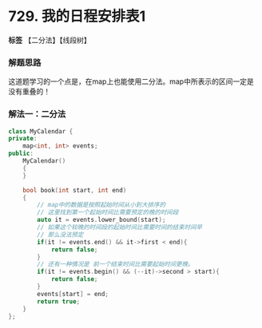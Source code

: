# 729. 我的日程安排表1

**标签** 【二分法】【线段树】

### 解题思路
这道题学习的一个点是，在map上也能使用二分法。map中所表示的区间一定是没有重叠的！

### 解法一：二分法
```c++
class MyCalendar {
private:
    map<int, int> events;
public:
    MyCalendar()
    {
    }

    bool book(int start, int end)
    {
        // map中的数据是按照起始时间从小到大排序的
        // 这里找到第一个起始时间比需要预定的晚的时间段
        auto it = events.lower_bound(start);
        // 如果这个较晚的时间段的起始时间比需要时间的结束时间早
        // 那么没法预定
        if(it != events.end() && it->first < end){
            return false;
        }
        // 还有一种情况是 前一个结束时间比需要起始时间更晚。
        if(it != events.begin() && (--it)->second > start){
            return false;
        }
        events[start] = end;
        return true;
    }
};
```